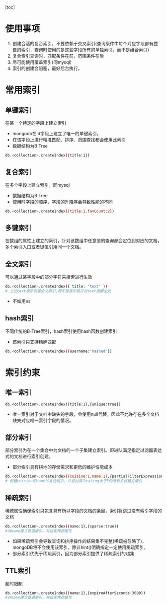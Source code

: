 [toc]

# 使用事项

1. 创建合适的复合索引，不要依赖于交叉索引(查询条件中每个对应字段都有独自的索引，查询时使用的是这些字段所有的单独索引，而不是组合索引)
2. 复合索引查询时，匹配条件在前，范围条件在后
3. 尽可能使用覆盖索引(同mysql)
4. 索引的创建会阻塞，最好后台执行。

# 常用索引

## 单键索引

在某一个特定的字段上建立索引

* mongodb在id字段上建立了唯一的单键索引。
* 在该字段上进行精准匹配、排序、范围查找都会使用此索引
* 数据结构为B Tree

```bash
db.<collection>.createIndex({title:1})
```

## 复合索引

在多个字段上建立索引，同mysql

* 数据结构为B Tree
* 使用时字段的顺序，字段的升降序会导致性能的不同

```bash
db.<collection>.createIndex({title:1,favCount:2})
```

## 多键索引

在数组的属性上建立的索引，针对该数组中任意值的查询都会定位到对应的文档，多个索引入口或者键值引用同一个文档。

## 全文索引

可以通过某字段中的部分字符来搜索进行生效

```bash
db.<collection>.createIndex({ title: "text" })
# 上述text表示创建全文索引,而不是表示我只对text搜索生效
```

* 不如用es

## hash索引

不同传统的B-Tree索引，hash索引使用hash函数创建索引

* 该索引只支持精确匹配

```bash
db.<collection>.createIndex({username:'hashed'})
```

# 索引约束

## 唯一索引

```
db.<collection>.createIndex({title:1},{unique:true})
```

* 唯一索引对于文档中缺失的字段，会使用null代替，因此不允许存在多个文档缺失对应唯一索引字段的情况。

## 部分索引

部分索引为在一个集合中为文档的一个子集建立索引。即进队满足指定过滤器表达式的文档进行索引创建。

* 部分索引具有耕地的存储需求和更低的维护性能成本

```bash
db.<collection>.createIndex({cuisine:1,name:1},{partialFilterExpression:{rating:{ $gt: 5 }}})
# 创建cuisine和name的复合索引，并且对其中rating大于5的所有文档建立索引
```

## 稀疏索引

稀疏属性确保索引只包含具有所以字段的文档的条目，索引将跳过没有索引字段的文档

```bash
db.<collection>.createIndex({name:1},{sparse:true})
#对name建立普通索引，并指定稀疏属性
```

* 如果稀疏索引会导致查询和排序操作的结果集不完整(稀疏被忽略了)，mongoDB将不会使用该索引，除非hint()明确指定一定使用稀疏索引。
* 部分索引优先于稀疏索引，因为部分索引提供了稀疏索引的超集

## TTL索引

超时限制

```bash
db.<collection>.createIndex({name:1},{expireAfterSeconds:3600})
#对name建立普通索引，并指定稀疏属性
```

